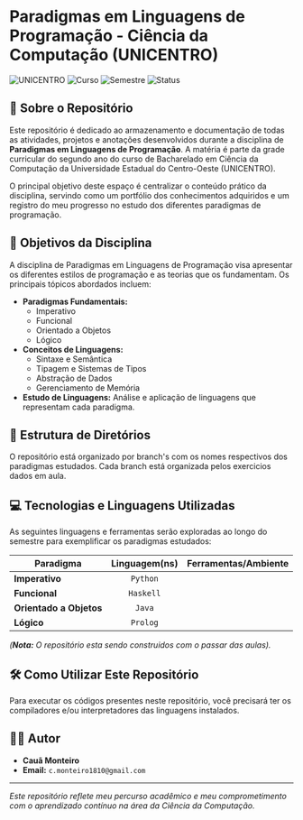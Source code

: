 # Paradigmas em Linguagens de Programação - Ciência da Computação (UNICENTRO)

![UNICENTRO](https://img.shields.io/badge/Instituição-UNICENTRO-blue.svg)
![Curso](https://img.shields.io/badge/Curso-Ciência_da_Computação-green.svg)
![Semestre](https://img.shields.io/badge/Período-2º_Semestre_/_2º_Ano-lightgrey.svg)
![Status](https://img.shields.io/badge/Status-Em_Andamento-yellow.svg)

## 📖 Sobre o Repositório

Este repositório é dedicado ao armazenamento e documentação de todas as atividades, projetos e anotações desenvolvidos durante a disciplina de **Paradigmas em Linguagens de Programação**. A matéria é parte da grade curricular do segundo ano do curso de Bacharelado em Ciência da Computação da Universidade Estadual do Centro-Oeste (UNICENTRO).

O principal objetivo deste espaço é centralizar o conteúdo prático da disciplina, servindo como um portfólio dos conhecimentos adquiridos e um registro do meu progresso no estudo dos diferentes paradigmas de programação.

## 🎯 Objetivos da Disciplina

A disciplina de Paradigmas em Linguagens de Programação visa apresentar os diferentes estilos de programação e as teorias que os fundamentam. Os principais tópicos abordados incluem:

* **Paradigmas Fundamentais:**
    * Imperativo
    * Funcional
    * Orientado a Objetos
    * Lógico
* **Conceitos de Linguagens:**
    * Sintaxe e Semântica
    * Tipagem e Sistemas de Tipos
    * Abstração de Dados
    * Gerenciamento de Memória
* **Estudo de Linguagens:** Análise e aplicação de linguagens que representam cada paradigma.

## 📂 Estrutura de Diretórios

O repositório está organizado por branch's com os nomes respectivos dos paradigmas estudados.
Cada branch está organizada pelos exercicios dados em aula.

## 💻 Tecnologias e Linguagens Utilizadas

As seguintes linguagens e ferramentas serão exploradas ao longo do semestre para exemplificar os paradigmas estudados:

| Paradigma                 | Linguagem(ns) | Ferramentas/Ambiente          |
| ------------------------- | :-------------: | ----------------------------- |
| **Imperativo** | `Python`  |
| **Funcional** | `Haskell` |
| **Orientado a Objetos** | `Java` |
| **Lógico** | `Prolog` |                 |

*(**Nota:** O repositório esta sendo construidos com o passar das aulas).*

## 🛠️ Como Utilizar Este Repositório

Para executar os códigos presentes neste repositório, você precisará ter os compiladores e/ou interpretadores das linguagens instalados.

## 👨‍💻 Autor

* **Cauã Monteiro**
* **Email:** `c.monteiro1810@gmail.com`

---
*Este repositório reflete meu percurso acadêmico e meu comprometimento com o aprendizado contínuo na área da Ciência da Computação.*
